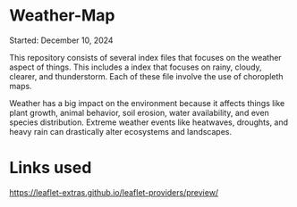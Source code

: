 # Weather-Map
Started: December 10, 2024

This repository consists of several index files that focuses on the weather aspect of things. This includes a index that focuses on rainy, cloudy, clearer, and thunderstorm. Each of these file involve the use of choropleth maps.

Weather has a big impact on the environment because it affects things like plant growth, animal behavior, soil erosion, water availability, and even species distribution. Extreme weather events like heatwaves, droughts, and heavy rain can drastically alter ecosystems and landscapes.

# Links used
https://leaflet-extras.github.io/leaflet-providers/preview/
